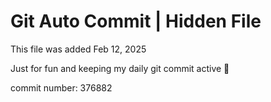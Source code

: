 # Git Auto Commit | Hidden File

This file was added Feb 12, 2025

Just for fun and keeping my daily git commit active 🤪

commit number: 376882
